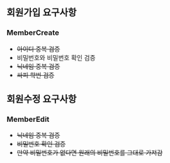## 회원가입 요구사항

### MemberCreate
* ~~아이디 중복 검증~~
* 비밀번호와 비밀번호 확인 검증
* ~~닉네임 중복 검증~~
* ~~싸피 학번 검증~~

## 회원수정 요구사항

### MemberEdit
* ~~닉네임 중복 검증~~
* ~~비밀번호 확인 검증~~
* ~~만약 비밀번호가 없다면 원래의 비밀번호를 그대로 가져감~~
